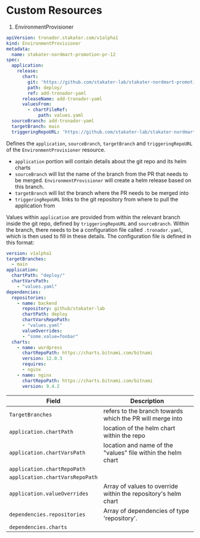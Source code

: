 # Custom Resources

1. EnvironmentProvisioner

```yaml
apiVersion: tronador.stakater.com/v1alpha1
kind: EnvironmentProvisioner
metadata:
  name: stakater-nordmart-promotion-pr-12
spec:
  application:
    release:
      chart:
        git: 'https://github.com/stakater-lab/stakater-nordmart-promotion'
        path: deploy/
        ref: add-tronador-yaml
      releaseName: add-tronador-yaml
      valuesFrom:
        - chartFileRef:
            path: values.yaml
  sourceBranch: add-tronador-yaml
  targetBranch: main
  triggeringRepoURL: 'https://github.com/stakater-lab/stakater-nordmart-promotion'
```
Defines the `application`, `sourceBranch`, `targetBranch` and `triggeringRepoURL` of the `EnvironmentProvisioner` resource.

* `application` portion will contain details about the git repo and its helm charts
* `sourceBranch` will list the name of the branch from the PR that needs to be merged. `EnvironmentProvisioner` will create a helm release based on this branch.
* `targetBranch` will list the branch where the PR needs to be merged into
* `triggeringRepoURL` links to the git repository from where to pull the application from

Values within `application` are provided from within the relevant branch inside the git repo, defined by `triggeringRepoURL` and `sourceBranch`. Within the branch, there needs to be a configuration file called `.tronador.yaml`, which is then used to fill in these details. The configuration file is defined in this format:

```yaml
version: v1alpha1
targetBranches:
  - main
application:
  chartPath: "deploy/"
  chartVarsPath:
    - "values.yaml"
dependencies:
  repositories:
    - name: backend
      repository: github/stakater-lab
      chartPath: deploy
      chartVarsRepoPath:
      - "values.yaml"
      valueOverrides:
      - "some.value=foobar"
  charts:
    - name: wordpress
      chartRepoPath: https://charts.bitnami.com/bitnami
      version: 12.0.3
      requires:
      - nginx
    - name: nginx
      chartRepoPath: https://charts.bitnami.com/bitnami
      version: 9.4.2
```
| Field | Description |
|-|-|
| `TargetBranches`| refers to the branch towards which the PR will merge into |
| `application.chartPath` | location of the helm chart within the repo |
| `application.chartVarsPath` | location and name of the "values" file within the helm chart|
| `application.chartRepoPath` |  |
| `application.chartVarsRepoPath` |  |
| `application.valueOverrides` | Array of values to override within the repository's helm chart |
| `dependencies.repositories` | Array of dependencies of type 'repository'. |
| `dependencies.charts` |  |